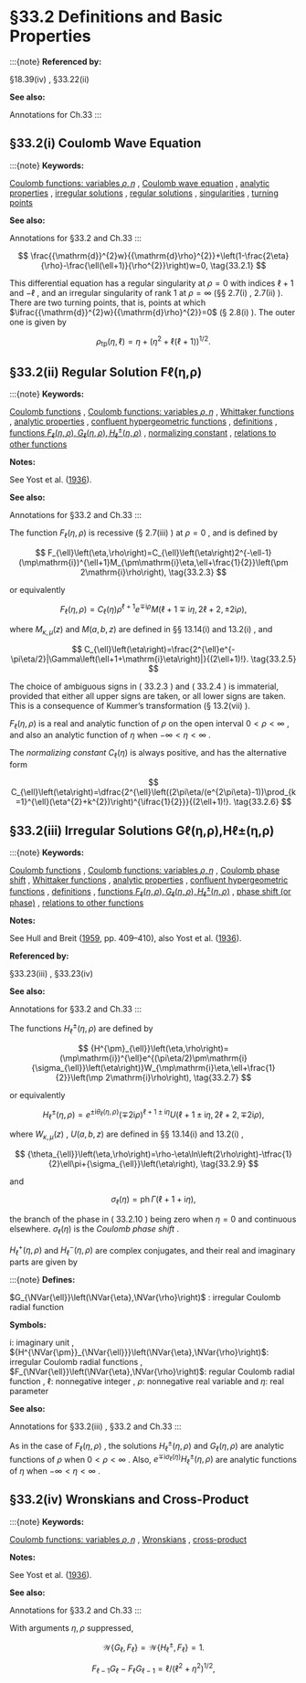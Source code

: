 # §33.2 Definitions and Basic Properties

:::{note}
**Referenced by:**

§18.39(iv) , §33.22(ii)

**See also:**

Annotations for Ch.33
:::


## §33.2(i) Coulomb Wave Equation

:::{note}
**Keywords:**

[Coulomb functions: variables $\rho,\eta$](http://dlmf.nist.gov/search/search?q=Coulomb%20functions%3A%20variables%20%CF%81%2C%CE%B7) , [Coulomb wave equation](http://dlmf.nist.gov/search/search?q=Coulomb%20wave%20equation) , [analytic properties](http://dlmf.nist.gov/search/search?q=analytic%20properties) , [irregular solutions](http://dlmf.nist.gov/search/search?q=irregular%20solutions) , [regular solutions](http://dlmf.nist.gov/search/search?q=regular%20solutions) , [singularities](http://dlmf.nist.gov/search/search?q=singularities) , [turning points](http://dlmf.nist.gov/search/search?q=turning%20points)

**See also:**

Annotations for §33.2 and Ch.33
:::


<a id="E1"></a>
$$
\frac{{\mathrm{d}}^{2}w}{{\mathrm{d}\rho}^{2}}+\left(1-\frac{2\eta}{\rho}-\frac{\ell(\ell+1)}{\rho^{2}}\right)w=0, \tag{33.2.1}
$$

This differential equation has a regular singularity at $\rho=0$ with indices $\ell+1$ and $-\ell$ , and an irregular singularity of rank 1 at $\rho=\infty$ (§§ 2.7(i) , 2.7(ii) ). There are two turning points, that is, points at which $\ifrac{{\mathrm{d}}^{2}w}{{\mathrm{d}\rho}^{2}}=0$ (§ 2.8(i) ). The outer one is given by


<a id="E2"></a>
$$
\rho_{\operatorname{tp}}\left(\eta,\ell\right)=\eta+(\eta^{2}+\ell(\ell+1))^{1/2}. \tag{33.2.2}
$$


## §33.2(ii) Regular Solution Fℓ⁡(η,ρ)

:::{note}
**Keywords:**

[Coulomb functions](http://dlmf.nist.gov/search/search?q=Coulomb%20functions) , [Coulomb functions: variables $\rho,\eta$](http://dlmf.nist.gov/search/search?q=Coulomb%20functions%3A%20variables%20%CF%81%2C%CE%B7) , [Whittaker functions](http://dlmf.nist.gov/search/search?q=Whittaker%20functions) , [analytic properties](http://dlmf.nist.gov/search/search?q=analytic%20properties) , [confluent hypergeometric functions](http://dlmf.nist.gov/search/search?q=confluent%20hypergeometric%20functions) , [definitions](http://dlmf.nist.gov/search/search?q=definitions) , [functions $F_{\ell}(\eta,\rho),G_{\ell}(\eta,\rho),{H^{\pm}_{\ell}}(\eta,\rho)$](http://dlmf.nist.gov/search/search?q=functions%20F%E2%84%93%28%CE%B7%2C%CF%81%29%2CG%E2%84%93%28%CE%B7%2C%CF%81%29%2CH%C2%B1%E2%84%93%28%CE%B7%2C%CF%81%29) , [normalizing constant](http://dlmf.nist.gov/search/search?q=normalizing%20constant) , [relations to other functions](http://dlmf.nist.gov/search/search?q=relations%20to%20other%20functions)

**Notes:**

See Yost et al. ([1936](./bib/Y.html#bib2473 "Coulomb wave functions in repulsive fields")).

**See also:**

Annotations for §33.2 and Ch.33
:::

The function $F_{\ell}\left(\eta,\rho\right)$ is recessive (§ 2.7(iii) ) at $\rho=0$ , and is defined by


<a id="E3"></a>
$$
F_{\ell}\left(\eta,\rho\right)=C_{\ell}\left(\eta\right)2^{-\ell-1}(\mp\mathrm{i})^{\ell+1}M_{\pm\mathrm{i}\eta,\ell+\frac{1}{2}}\left(\pm 2\mathrm{i}\rho\right), \tag{33.2.3}
$$

or equivalently


<a id="E4"></a>
$$
F_{\ell}\left(\eta,\rho\right)=C_{\ell}\left(\eta\right)\rho^{\ell+1}e^{\mp\mathrm{i}\rho}M\left(\ell+1\mp\mathrm{i}\eta,2\ell+2,\pm 2\mathrm{i}\rho\right), \tag{33.2.4}
$$

where $M_{\kappa,\mu}\left(z\right)$ and $M\left(a,b,z\right)$ are defined in §§ 13.14(i) and 13.2(i) , and


<a id="E5"></a>
$$
C_{\ell}\left(\eta\right)=\frac{2^{\ell}e^{-\pi\eta/2}|\Gamma\left(\ell+1+\mathrm{i}\eta\right)|}{(2\ell+1)!}. \tag{33.2.5}
$$

The choice of ambiguous signs in ( 33.2.3 ) and ( 33.2.4 ) is immaterial, provided that either all upper signs are taken, or all lower signs are taken. This is a consequence of Kummer’s transformation (§ 13.2(vii) ).

$F_{\ell}\left(\eta,\rho\right)$ is a real and analytic function of $\rho$ on the open interval $0<\rho<\infty$ , and also an analytic function of $\eta$ when $-\infty<\eta<\infty$ .

The *normalizing constant* $C_{\ell}\left(\eta\right)$ is always positive, and has the alternative form


<a id="E6"></a>
$$
C_{\ell}\left(\eta\right)=\dfrac{2^{\ell}\left((2\pi\eta/(e^{2\pi\eta}-1))\prod_{k=1}^{\ell}(\eta^{2}+k^{2})\right)^{\ifrac{1}{2}}}{(2\ell+1)!}. \tag{33.2.6}
$$


## §33.2(iii) Irregular Solutions Gℓ⁡(η,ρ),Hℓ±⁡(η,ρ)

:::{note}
**Keywords:**

[Coulomb functions](http://dlmf.nist.gov/search/search?q=Coulomb%20functions) , [Coulomb functions: variables $\rho,\eta$](http://dlmf.nist.gov/search/search?q=Coulomb%20functions%3A%20variables%20%CF%81%2C%CE%B7) , [Coulomb phase shift](http://dlmf.nist.gov/search/search?q=Coulomb%20phase%20shift) , [Whittaker functions](http://dlmf.nist.gov/search/search?q=Whittaker%20functions) , [analytic properties](http://dlmf.nist.gov/search/search?q=analytic%20properties) , [confluent hypergeometric functions](http://dlmf.nist.gov/search/search?q=confluent%20hypergeometric%20functions) , [definitions](http://dlmf.nist.gov/search/search?q=definitions) , [functions $F_{\ell}(\eta,\rho),G_{\ell}(\eta,\rho),{H^{\pm}_{\ell}}(\eta,\rho)$](http://dlmf.nist.gov/search/search?q=functions%20F%E2%84%93%28%CE%B7%2C%CF%81%29%2CG%E2%84%93%28%CE%B7%2C%CF%81%29%2CH%C2%B1%E2%84%93%28%CE%B7%2C%CF%81%29) , [phase shift (or phase)](http://dlmf.nist.gov/search/search?q=phase%20shift%20%28or%20phase%29) , [relations to other functions](http://dlmf.nist.gov/search/search?q=relations%20to%20other%20functions)

**Notes:**

See Hull and Breit ([1959](./bib/H.html#bib1110 "Coulomb Wave Functions"), pp. 409–410), also Yost et al. ([1936](./bib/Y.html#bib2473 "Coulomb wave functions in repulsive fields")).

**Referenced by:**

§33.23(iii) , §33.23(iv)

**See also:**

Annotations for §33.2 and Ch.33
:::

The functions ${H^{\pm}_{\ell}}\left(\eta,\rho\right)$ are defined by


<a id="E7"></a>
$$
{H^{\pm}_{\ell}}\left(\eta,\rho\right)=(\mp\mathrm{i})^{\ell}e^{(\pi\eta/2)\pm\mathrm{i}{\sigma_{\ell}}\left(\eta\right)}W_{\mp\mathrm{i}\eta,\ell+\frac{1}{2}}\left(\mp 2\mathrm{i}\rho\right), \tag{33.2.7}
$$

or equivalently


<a id="E8"></a>
$$
{H^{\pm}_{\ell}}\left(\eta,\rho\right)=e^{\pm\mathrm{i}{\theta_{\ell}}\left(\eta,\rho\right)}(\mp 2\mathrm{i}\rho)^{\ell+1\pm\mathrm{i}\eta}U\left(\ell+1\pm\mathrm{i}\eta,2\ell+2,\mp 2\mathrm{i}\rho\right), \tag{33.2.8}
$$

where $W_{\kappa,\mu}\left(z\right)$ , $U\left(a,b,z\right)$ are defined in §§ 13.14(i) and 13.2(i) ,


<a id="E9"></a>
$$
{\theta_{\ell}}\left(\eta,\rho\right)=\rho-\eta\ln\left(2\rho\right)-\tfrac{1}{2}\ell\pi+{\sigma_{\ell}}\left(\eta\right), \tag{33.2.9}
$$

and


<a id="E10"></a>
$$
{\sigma_{\ell}}\left(\eta\right)=\operatorname{ph}\Gamma\left(\ell+1+\mathrm{i}\eta\right), \tag{33.2.10}
$$

the branch of the phase in ( 33.2.10 ) being zero when $\eta=0$ and continuous elsewhere. ${\sigma_{\ell}}\left(\eta\right)$ is the *Coulomb phase shift* .

${H^{+}_{\ell}}\left(\eta,\rho\right)$ and ${H^{-}_{\ell}}\left(\eta,\rho\right)$ are complex conjugates, and their real and imaginary parts are given by

:::{note}
**Defines:**

$G_{\NVar{\ell}}\left(\NVar{\eta},\NVar{\rho}\right)$ : irregular Coulomb radial function

**Symbols:**

$\mathrm{i}$: imaginary unit , ${H^{\NVar{\pm}}_{\NVar{\ell}}}\left(\NVar{\eta},\NVar{\rho}\right)$: irregular Coulomb radial functions , $F_{\NVar{\ell}}\left(\NVar{\eta},\NVar{\rho}\right)$: regular Coulomb radial function , $\ell$: nonnegative integer , $\rho$: nonnegative real variable and $\eta$: real parameter

**See also:**

Annotations for §33.2(iii) , §33.2 and Ch.33
:::

As in the case of $F_{\ell}\left(\eta,\rho\right)$ , the solutions ${H^{\pm}_{\ell}}\left(\eta,\rho\right)$ and $G_{\ell}\left(\eta,\rho\right)$ are analytic functions of $\rho$ when $0<\rho<\infty$ . Also, $e^{\mp\mathrm{i}{\sigma_{\ell}}\left(\eta\right)}{H^{\pm}_{\ell}}\left(\eta,\rho\right)$ are analytic functions of $\eta$ when $-\infty<\eta<\infty$ .


## §33.2(iv) Wronskians and Cross-Product

:::{note}
**Keywords:**

[Coulomb functions: variables $\rho,\eta$](http://dlmf.nist.gov/search/search?q=Coulomb%20functions%3A%20variables%20%CF%81%2C%CE%B7) , [Wronskians](http://dlmf.nist.gov/search/search?q=Wronskians) , [cross-product](http://dlmf.nist.gov/search/search?q=cross-product)

**Notes:**

See Yost et al. ([1936](./bib/Y.html#bib2473 "Coulomb wave functions in repulsive fields")).

**See also:**

Annotations for §33.2 and Ch.33
:::

With arguments $\eta,\rho$ suppressed,


<a id="E12"></a>
$$
\mathscr{W}\left\{G_{\ell},F_{\ell}\right\}=\mathscr{W}\left\{{H^{\pm}_{\ell}},F_{\ell}\right\}=1. \tag{33.2.12}
$$


<a id="E13"></a>
$$
F_{\ell-1}G_{\ell}-F_{\ell}G_{\ell-1}=\ell/(\ell^{2}+\eta^{2})^{1/2}, \tag{33.2.13}
$$

